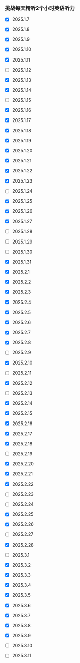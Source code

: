 ### 挑战每天精听2个小时英语听力

- [x] 2025.1.7

- [x] 2025.1.8

- [x] 2025.1.9

- [x] 2025.1.10

- [x] 2025.1.11

- [ ] 2025.1.12

- [x] 2025.1.13

- [x] 2025.1.14

- [ ] 2025.1.15

- [x] 2025.1.16

- [x] 2025.1.17

- [x] 2025.1.18

- [x] 2025.1.19

- [x] 2025.1.20

- [x] 2025.1.21

- [x] 2025.1.22

- [x] 2025.1.23

- [ ] 2025.1.24

- [x] 2025.1.25

- [x] 2025.1.26

- [x] 2025.1.27

- [ ] 2025.1.28

- [ ] 2025.1.29

- [ ] 2025.1.30

- [x] 2025.1.31

- [x] 2025.2.1

- [x] 2025.2.2

- [x] 2025.2.3

- [x] 2025.2.4

- [x] 2025.2.5

- [x] 2025.2.6

- [x] 2025.2.7

- [x] 2025.2.8

- [ ] 2025.2.9

- [x] 2025.2.10

- [ ] 2025.2.11

- [x] 2025.2.12

- [ ] 2025.2.13

- [x] 2025.2.14

- [x] 2025.2.15

- [x] 2025.2.16

- [x] 2025.2.17

- [x] 2025.2.18

- [ ] 2025.2.19

- [x] 2025.2.20

- [x] 2025.2.21

- [x] 2025.2.22

- [ ] 2025.2.23

- [ ] 2025.2.24

- [x] 2025.2.25

- [x] 2025.2.26

- [ ] 2025.2.27

- [x] 2025.2.28

- [ ] 2025.3.1

- [x] 2025.3.2

- [x] 2025.3.3

- [x] 2025.3.4

- [x] 2025.3.5

- [x] 2025.3.6

- [x] 2025.3.7

- [x] 2025.3.8

- [x] 2025.3.9

- [ ] 2025.3.10

- [ ] 2025.3.11